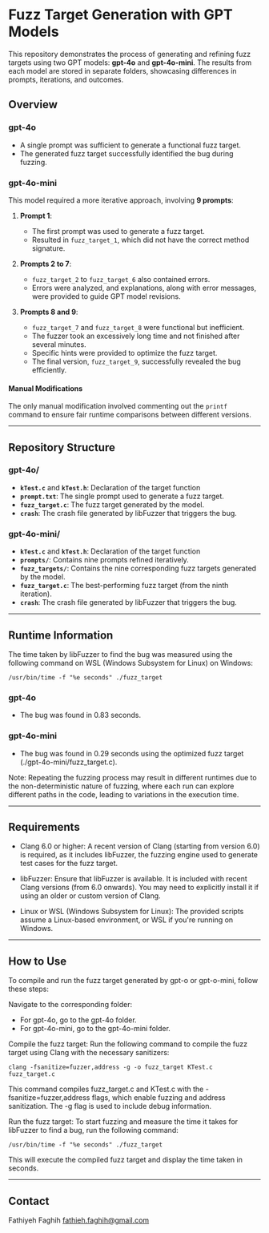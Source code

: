 # Fuzz Target Generation with GPT Models

This repository demonstrates the process of generating and refining fuzz targets using two GPT models: **gpt-4o** and **gpt-4o-mini**. The results from each model are stored in separate folders, showcasing differences in prompts, iterations, and outcomes.

## Overview

### **gpt-4o**
- A single prompt was sufficient to generate a functional fuzz target.
- The generated fuzz target successfully identified the bug during fuzzing.

### **gpt-4o-mini**
This model required a more iterative approach, involving **9 prompts**:

1. **Prompt 1**:  
   - The first prompt was used to generate a fuzz target.  
   - Resulted in `fuzz_target_1`, which did not have the correct method signature.  

2. **Prompts 2 to 7**:  
   - `fuzz_target_2` to `fuzz_target_6` also contained errors.  
   - Errors were analyzed, and explanations, along with error messages, were provided to guide GPT model revisions.  

3. **Prompts 8 and 9**:  
   - `fuzz_target_7` and `fuzz_target_8` were functional but inefficient.  
   - The fuzzer took an excessively long time and not finished after several minutes.  
   - Specific hints were provided to optimize the fuzz target.  
   - The final version, `fuzz_target_9`, successfully revealed the bug efficiently.  

#### Manual Modifications  
The only manual modification involved commenting out the `printf` command to ensure fair runtime comparisons between different versions.

---

## Repository Structure

### **gpt-4o/**
- **`kTest.c`** and **`kTest.h`**: Declaration of the target function
- **`prompt.txt`**: The single prompt used to generate a fuzz target.
- **`fuzz_target.c`**: The fuzz target generated by the model.
- **`crash`**: The crash file generated by libFuzzer that triggers the bug.

### **gpt-4o-mini/**
- **`kTest.c`** and **`kTest.h`**: Declaration of the target function
- **`prompts/`**: Contains nine prompts refined iteratively.
- **`fuzz_targets/`**: Contains the nine corresponding fuzz targets generated by the model.
- **`fuzz_target.c`**: The best-performing fuzz target (from the ninth iteration).
- **`crash`**: The crash file generated by libFuzzer that triggers the bug.

---

## Runtime Information

The time taken by libFuzzer to find the bug was measured using the following command on WSL (Windows Subsystem for Linux) on Windows:

`/usr/bin/time -f "%e seconds" ./fuzz_target`

### **gpt-4o**
- The bug was found in 0.83 seconds.

### **gpt-4o-mini**
- The bug was found in 0.29 seconds using the optimized fuzz target (./gpt-4o-mini/fuzz_target.c).

Note: Repeating the fuzzing process may result in different runtimes due to the non-deterministic nature of fuzzing, where each run can explore different paths in the code, leading to variations in the execution time.


---

## Requirements

- Clang 6.0 or higher: A recent version of Clang (starting from version 6.0) is required, as it includes libFuzzer, the fuzzing engine used to generate test cases for the fuzz target.

- libFuzzer: Ensure that libFuzzer is available. It is included with recent Clang versions (from 6.0 onwards). You may need to explicitly install it if using an older or custom version of Clang.

- Linux or WSL (Windows Subsystem for Linux): The provided scripts assume a Linux-based environment, or WSL if you're running on Windows.

---

## How to Use

To compile and run the fuzz target generated by gpt-o or gpt-o-mini, follow these steps:

Navigate to the corresponding folder:

- For gpt-4o, go to the gpt-4o folder.
- For gpt-4o-mini, go to the gpt-4o-mini folder.

Compile the fuzz target: Run the following command to compile the fuzz target using Clang with the necessary sanitizers:

`clang -fsanitize=fuzzer,address -g -o fuzz_target KTest.c fuzz_target.c`

This command compiles fuzz_target.c and KTest.c with the -fsanitize=fuzzer,address flags, which enable fuzzing and address sanitization. The -g flag is used to include debug information.

Run the fuzz target: To start fuzzing and measure the time it takes for libFuzzer to find a bug, run the following command:

`/usr/bin/time -f "%e seconds" ./fuzz_target`

This will execute the compiled fuzz target and display the time taken in seconds.

---

## Contact 
Fathiyeh Faghih
fathieh.faghih@gmail.com